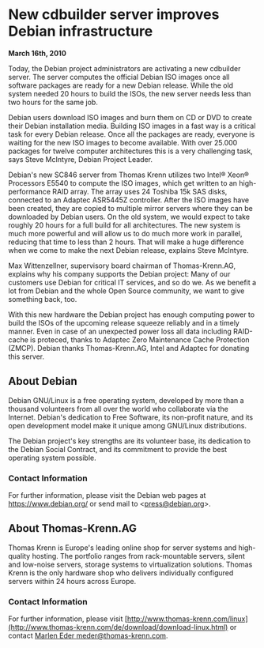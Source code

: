 
New cdbuilder server improves Debian infrastructure
===================================================


**March 16th, 2010**


Today, the Debian project administrators are activating a new cdbuilder
server. The server computes the official Debian ISO images once all
software packages are ready for a new Debian release. While the old system
needed 20 hours to build the ISOs, the new server needs less than two hours
for the same job.


Debian users download ISO images and burn them on CD or DVD to create
their Debian installation media. Building ISO images in a fast way is a
critical task for every Debian release. Once all the packages are ready,
everyone is waiting for the new ISO images to become available. With over
25.000 packages for twelve computer architectures this is a very
challenging task, says Steve McIntyre, Debian Project Leader.


Debian's new SC846 server from Thomas Krenn utilizes two Intel®
Xeon® Processors E5540 to compute the ISO images, which get written to
an high-performance RAID array. The array uses 24 Toshiba 15k SAS disks,
connected to an Adaptec ASR5445Z controller. After the ISO images have been
created, they are copied to multiple mirror servers where they can be
downloaded by Debian users. On the old system, we would expect to take
roughly 20 hours for a full build for all architectures. The new system is
much more powerful and will allow us to do much more work in parallel,
reducing that time to less than 2 hours. That will make a huge difference
when we come to make the next Debian release, explains Steve
McIntyre.


Max Wittenzellner, supervisory board chairman of Thomas-Krenn.AG, explains
why his company supports the Debian project: Many of our customers use
Debian for critical IT services, and so do we. As we benefit a lot from
Debian and the whole Open Source community, we want to give something back,
too.


With this new hardware the Debian project has enough computing power to
build the ISOs of the upcoming release squeeze reliably and in a timely
manner. Even in case of an unexpected power loss all data including
RAID-cache is proteced, thanks to Adaptec Zero Maintenance Cache Protection
(ZMCP). Debian thanks Thomas-Krenn.AG, Intel and Adaptec for donating this
server.


About Debian
------------


Debian GNU/Linux is a free operating system, developed by more than a
thousand volunteers from all over the world who collaborate via the
Internet. Debian's dedication to Free Software, its non-profit nature, and
its open development model make it unique among GNU/Linux
distributions.


The Debian project's key strengths are its volunteer base, its
dedication to the Debian Social Contract, and its commitment to provide the
best operating system possible.


### Contact Information


For further information, please visit the Debian web pages at
<https://www.debian.org/> or send mail to
<[press@debian.org](mailto:press@debian.org)>.


About Thomas-Krenn.AG
---------------------


Thomas Krenn is Europe's leading online shop for server systems and
high-quality hosting. The portfolio ranges from rack-mountable servers,
silent and low-noise servers, storage systems to virtualization solutions.
Thomas Krenn is the only hardware shop who delivers individually configured
servers within 24 hours across Europe.


### Contact Information


For further information, please visit [http://www.thomas-krenn.com/linux](http://www.thomas-krenn.com/de/download/download-linux.html)
or contact [Marlen Eder
<meder@thomas-krenn.com>](mailto:meder@thomas-krenn.com).



